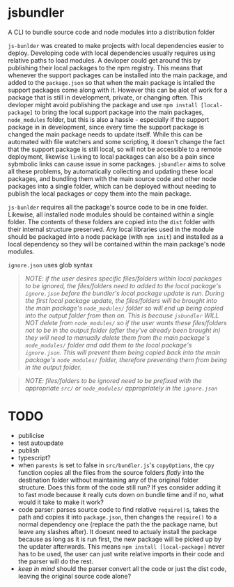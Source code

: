 # jsbundler

A CLI to bundle source code and node modules into a distribution folder

`js-bunlder` was created to make projects with local dependencies easier to deploy. Developing code with local dependencies usually requires using relative paths to load modules. A devloper could get around this by publishing their local packages to the npm registry. This means that whenever the support packages can be installed into the main package, and added to the `package.json` so that when the main package is intalled the support packages come along with it. However this can be alot of work for a package that is still in development, private, or changing often. This devloper might avoid publishing the package and use `npm install [local-package]` to bring the local support package into the main packages, `node_modules` folder, but this is also a hassle - especially if the support package in in development, since every time the support package is changed the main package needs to update itself. While this can be automated with file watchers and some scripting, it doesn't change the fact that the support package is still local, so will not be accessible to a remote deployment, likewise `link`ing to local packages can also be a pain since sybmbolic links can cause issue in some packages. `jsbundler` aims to solve all these problems, by automatically collecting and updating these local packages, and bundling them with the main source code and other node packages into a single folder, which can be deployed without needing to publish the local packages or copy them into the main package.

`js-bunlder` requires all the package's source code to be in one folder. Likewise, all installed node modules should be contained within a single folder. The contents of these folders are copied into the `dist` folder with their internal structure preserved. Any local libraries used in the module should be packaged into a node package (with `npm init`) and installed as a local dependency so they will be contained within the main package's node modules.

`ignore.json` uses glob syntax

> _NOTE: if the user desires specific files/folders within local packages to be ignored, the files/folders need to added to the local package's `ignore.json` before the bundler's local package update is run. During the first local package update, the files/folders will be brought into the main package's `node_modules/` folder so will end up being copied into the output folder from then on. This is because `jsbundler` WILL NOT delete from `node_modules/` so if the user wants these files/folders not to be in the output folder (after they've already been brought in) they will need to manually delete them from the main package's `node_modules/` folder and add them to the local package's `ignore.json`. This will prevent them being copied back into the main package's `node_modules/` folder, therefore preventing them from being in the output folder._

> _NOTE: files/folders to be ignored need to be prefixed with the appropriate `src/` or `node_modules/` appropriately in the `ignore.json`_

# TODO

- publicise
- test autoupdate
- publish
- typescript?
- when `parents` is set to false in `src/bundler.js`'s `copyOptions`, the `cpy` function copies all the files from the source folders _flatly_ into the destination folder without maintaining any of the original folder structure. Does this form of the code still run? If yes consider adding it to fast mode because it really cuts down on bundle time and if no, what would it take to make it work?
- code parser: parses source code to find relative `require()`s, takes the path and copies it into `package.json`, then changes the `require()` to a normal dependency one (replace the path the the package name, but leave any slashes after). It doesnt need to actualy install the package because as long as it is run first, the new package will be picked up by the updater afterwards. This means `npm install [local-package]` never has to be used, the user can just write relative imports in their code and the parser will do the rest.
- _keep in mind_ should the parser convert all the code or just the dist code, leaving the original source code alone?
